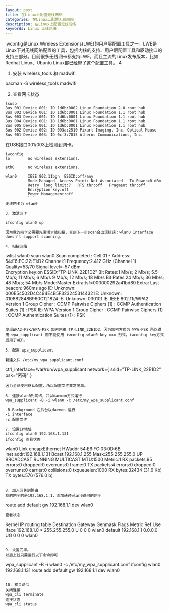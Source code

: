 ```yaml
---
layout: post
title: 在Linux上配置无线网络
categories: 在Linux上配置无线网络
description: 在Linux上配置无线网络
keywords: Linux 无线网络
---
```


iwconfig是Linux Wireless Extensions(LWE)的用户层配置工具之一。LWE是Linux下对无线网络配置的工具，包括内核的支持、用户层配置工具和驱动接口的支持三部分。目前很多无线网卡都支持LWE，而且主流的Linux发布版本，比如Redhat Linux、Ubuntu Linux都已经带了这个配置工具。 4

1. 安装 wireless_tools 和 madwifi

pacman -S wireless_tools madwifi

2. 查看网卡状态
```
lsusb
Bus 001 Device 001: ID 1d6b:0002 Linux Foundation 2.0 root hub
Bus 002 Device 001: ID 1d6b:0001 Linux Foundation 1.1 root hub
Bus 003 Device 001: ID 1d6b:0001 Linux Foundation 1.1 root hub
Bus 004 Device 001: ID 1d6b:0001 Linux Foundation 1.1 root hub
Bus 005 Device 001: ID 1d6b:0001 Linux Foundation 1.1 root hub
Bus 002 Device 002: ID 093a:2510 Pixart Imaging, Inc. Optical Mouse
Bus 001 Device 003: ID 0cf3:7015 Atheros Communications, Inc.
```
在USB接口001/003上检测到网卡。
```
iwconfig
lo        no wireless extensions.

eth0      no wireless extensions.

wlan0     IEEE 802.11bgn  ESSID:off/any  
          Mode:Managed  Access Point: Not-Associated   Tx-Power=0 dBm   
          Retry  long limit:7   RTS thr:off   Fragment thr:off
          Encryption key:off
          Power Management:off
          ```
无线网卡为 wlan0

3. 激活网卡

ifconfig wlan0 up

因为我的网卡必需要先激活才能扫描，否则下一步scan会出现错误：wlan0 Interface doesn't support scanning.

4. 扫描网络
```
iwlist wlan0 scan
wlan0     Scan completed :
          Cell 01 - Address: 54:E6:FC:22:E1:D2
                    Channel:1
                    Frequency:2.412 GHz (Channel 1)
                    Quality=53/70  Signal level=-57 dBm  
                    Encryption key:on
                    ESSID:"TP-LINK_22E1D2"
                    Bit Rates:1 Mb/s; 2 Mb/s; 5.5 Mb/s; 11 Mb/s; 6 Mb/s
                              9 Mb/s; 12 Mb/s; 18 Mb/s
                    Bit Rates:24 Mb/s; 36 Mb/s; 48 Mb/s; 54 Mb/s
                    Mode:Master
                    Extra:tsf=000000292a41bd80
                    Extra: Last beacon: 960ms ago
                    IE: Unknown: 000E54502D4C494E4B5F323245314432
                    IE: Unknown: 010882848B960C121824
                    IE: Unknown: 030101
                    IE: IEEE 802.11i/WPA2 Version 1
                        Group Cipher : CCMP
                        Pairwise Ciphers (1) : CCMP
                        Authentication Suites (1) : PSK
                    IE: WPA Version 1
                        Group Cipher : CCMP
                        Pairwise Ciphers (1) : CCMP
                        Authentication Suites (1) : PSK
```

发现WPA2-PSK/WPA-PSK 加密网络 TP-LINK_22E1D2，因为加密方式为 WPA-PSK 所以得用 wpa_supplicant 而不能使用 iwconfig wlan0 key xxx 形式，iwconfig key方式适用于WEP。

5. 配置 wpa_supplicant

新建文件 /etc/my_wpa_supplicant.conf
```
ctrl_interface=/var/run/wpa_supplicant
network={
	ssid="TP-LINK_22E1D2"
	psk="密码"
}
```
因为全部使用默认配置，所以配置文件非常简单。

6. 连接wlan0到网络，并以daemon方式运行
wpa_supplicant -B -i wlan0 -c /etc/my_wpa_supplicant.conf

-B Background 在后台以daemon 运行  
-i interface  
-c 配置文件  

7. 设置IP地址  
ifconfig wlan0 192.168.1.131  
ifconfig 查看状态
```
wlan0     Link encap:Ethernet  HWaddr 54:E6:FC:03:0D:6B  
          inet addr:192.168.1.131  Bcast:192.168.1.255  Mask:255.255.255.0
          UP BROADCAST RUNNING MULTICAST  MTU:1500  Metric:1
          RX packets:95 errors:0 dropped:0 overruns:0 frame:0
          TX packets:4 errors:0 dropped:0 overruns:0 carrier:0
          collisions:0 txqueuelen:1000
          RX bytes:32434 (31.6 Kb)  TX bytes:576 (576.0 b)
```

8. 加入网关到路由
我的网关的是192.168.1.1，添加通过wlan0访问的网关
```
route add default gw 192.168.1.1 dev wlan0
```
查看状态
```
Kernel IP routing table
Destination     Gateway         Genmask         Flags Metric Ref    Use Iface
192.168.1.0     *               255.255.255.0   U     0      0        0 wlan0
default         192.168.1.1     0.0.0.0         UG    0      0        0 wlan0
```

9. 设置完毕。
以后上线只需运行以下命令即可
```
wpa_supplicant -B -i wlan0 -c /etc/my_wpa_supplicant.conf
ifconfig wlan0 192.168.1.131
route add default gw 192.168.1.1 dev wlan0
```

10. 相关命令
关闭连接
wpa_cli terminate
连接状态
wpa_cli status
